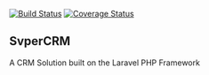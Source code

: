 [![Build Status](https://travis-ci.org/svpernova09/SvperCRM.svg?branch=master)](https://travis-ci.org/svpernova09/SvperCRM)
[![Coverage Status](https://coveralls.io/repos/svpernova09/SvperCRM/badge.png)](https://coveralls.io/r/svpernova09/SvperCRM)
## SvperCRM

A CRM Solution built on the Laravel PHP Framework